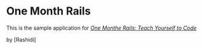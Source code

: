 # One Month Rails

This is the sample application for
[*One Monthe Rails: Teach Yourself to Code*](http://onemonthrails.com)

by [Rashidi]
